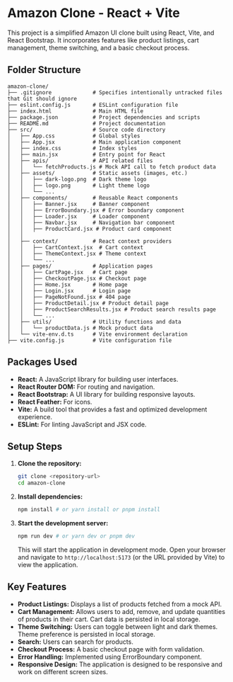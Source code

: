 # Amazon Clone - React + Vite

This project is a simplified Amazon UI clone built using React, Vite, and React Bootstrap. It incorporates features like product listings, cart management, theme switching, and a basic checkout process.

## Folder Structure

```
amazon-clone/
├── .gitignore             # Specifies intentionally untracked files that Git should ignore
├── eslint.config.js       # ESLint configuration file
├── index.html             # Main HTML file
├── package.json           # Project dependencies and scripts
├── README.md              # Project documentation
├── src/                   # Source code directory
│   ├── App.css            # Global styles
│   ├── App.jsx            # Main application component
│   ├── index.css          # Index styles
│   ├── main.jsx           # Entry point for React
│   ├── apis/              # API related files
│   │   └── fetchProducts.js # Mock API call to fetch product data
│   ├── assets/            # Static assets (images, etc.)
│   │   ├── dark-logo.png  # Dark theme logo
│   │   ├── logo.png       # Light theme logo
│   │   └── ...
│   ├── components/        # Reusable React components
│   │   ├── Banner.jsx     # Banner component
│   │   ├── ErrorBoundary.jsx # Error boundary component
│   │   ├── Loader.jsx     # Loader component
│   │   ├── Navbar.jsx     # Navigation bar component
│   │   ├── ProductCard.jsx # Product card component
│   │   
│   ├── context/           # React context providers
│   │   ├── CartContext.jsx  # Cart context
│   │   ├── ThemeContext.jsx # Theme context
│   │   └── ...
│   ├── pages/             # Application pages
│   │   ├── CartPage.jsx   # Cart page
│   │   ├── CheckoutPage.jsx # Checkout page
│   │   ├── Home.jsx       # Home page
│   │   ├── Login.jsx      # Login page
│   │   ├── PageNotFound.jsx # 404 page
│   │   ├── ProductDetail.jsx # Product detail page
│   │   ├── ProductSearchResults.jsx # Product search results page
│   │   └── ...
│   ├── utils/             # Utility functions and data
│   │   └── productData.js # Mock product data
│   └── vite-env.d.ts      # Vite environment declaration
├── vite.config.js         # Vite configuration file
```

## Packages Used

*   **React:** A JavaScript library for building user interfaces.
*   **React Router DOM:** For routing and navigation.
*   **React Bootstrap:** A UI library for building responsive layouts.
*   **React Feather:** For icons.
*   **Vite:** A build tool that provides a fast and optimized development experience.
*   **ESLint:** For linting JavaScript and JSX code.

## Setup Steps

1.  **Clone the repository:**

    ```bash
    git clone <repository-url>
    cd amazon-clone
    ```
2.  **Install dependencies:**

    ```bash
    npm install # or yarn install or pnpm install
    ```
3.  **Start the development server:**

    ```bash
    npm run dev # or yarn dev or pnpm dev
    ```

    This will start the application in development mode. Open your browser and navigate to `http://localhost:5173` (or the URL provided by Vite) to view the application.

## Key Features

*   **Product Listings:** Displays a list of products fetched from a mock API.
*   **Cart Management:** Allows users to add, remove, and update quantities of products in their cart.  Cart data is persisted in local storage.
*   **Theme Switching:**  Users can toggle between light and dark themes.  Theme preference is persisted in local storage.
*   **Search:** Users can search for products.
*   **Checkout Process:** A basic checkout page with form validation.
*   **Error Handling:** Implemented using ErrorBoundary component.
*   **Responsive Design:** The application is designed to be responsive and work on different screen sizes.


